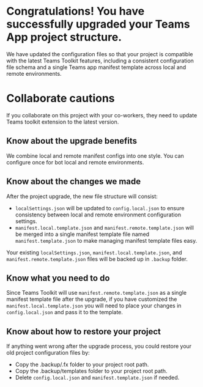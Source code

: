 # Congratulations! You have successfully upgraded your Teams App project structure.

We have updated the configuration files so that your project is compatible with the latest Teams Toolkit features, including a consistent configuration file schema and a single Teams app manifest template across local and remote environments.

# Collaborate cautions
If you collaborate on this project with your co-workers, they need to update Teams toolkit extension to the latest version.

## Know about the upgrade benefits
We combine local and remote manifest configs into one style. You can configure once for bot local and remote environments.

## Know about the changes we made
After the project upgrade, the new file structure will consist:
* `localSettings.json` will be updated to `config.local.json` to ensure consistency between local and remote environment configuration settings.
* `manifest.local.template.json` and `manifest.remote.template.json` will be merged into a single manifest template file named `manifest.template.json` to make managing manifest template files easy.

Your existing `localSettings.json`, `manifest.local.template.json`, and `manifest.remote.template.json` files will be backed up in `.backup` folder.

## Know what you need to do
Since Teams Toolkit will use `manifest.remote.template.json` as a single manifest template file after the upgrade, if you have customized the `manifest.local.template.json` you will need to place your changes in `config.local.json` and pass it to the template.

## Know about how to restore your project
If anything went wrong after the upgrade process, you could restore your old project configuration files by:
* Copy the .backup/.fx folder to your project root path.
* Copy the .backup/templates folder to your project root path.
* Delete `config.local.json` and `manifest.template.json` if needed.
